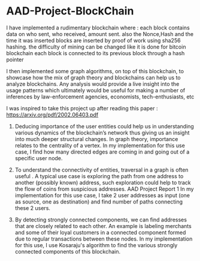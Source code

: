 # AAD-Project-BlockChain

I have implemented a rudimentary blockchain where :
each block contains data on who sent, who received, amount sent.
also the Nonce,Hash and the time it was inserted
blocks are inserted by proof of work using sha256 hashing.
the difficulty of mining can be changed like it is done for bitcoin blockchain each block is connected to its previous block through a hash pointer

I then implemented some graph algorithms, on top of this blockchain, to showcase how the mix of graph theory and blockchains can help us to analyze blockchains. Any analysis would provide a live insight into the usage patterns which ultimately would be useful for making a number of inferences by law-enforcement agencies, economists, tech-enthusiasts, etc

I was inspired to take this project up after reading this paper :
https://arxiv.org/pdf/2002.06403.pdf

1. Deducing importance of the user entities could help us in understanding various dynamics of the blockchain’s network thus giving us an insight into much deeper structural changes. In graph theory, importance relates to the centrality of a vertex.
In my implementation for this use case, I find how many directed edges are coming in and going out of a specific user node.

2. To understand the connectivity of entities, traversal in a graph is often useful .
A typical use case is exploring the path from one address to another (possibly known) address, such exploration could help to track the flow of coins from suspicious addresses.
 AAD Project Report 1
In my implementation for this use case, I take 2 user addresses as input (one as source, one as destination) and find number of paths connecting these 2 users.

3. By detecting strongly connected components, we can find addresses that are closely related to each other. An example is labeling merchants and some of their loyal customers in a connected component formed due to regular transactions between these nodes.
In my implementation for this use, I use Kosaraju's algorithm to find the various strongly connected components of this blockchain.
